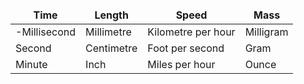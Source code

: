<!--ts-->


<!-- Created by https://github.com/ekalinin/github-markdown-toc -->
<!-- Added by: gil_diy, at: Wed 18 Jan 2023 08:35:49 PM IST -->

<!--te-->

<style>
td, th {
   border: none!important;
}
</style>


| Time         | Length        | Speed              | Mass         |
| ------------ | ------------- | ------------------ | ------------ |
| -Millisecond | Millimetre    | Kilometre per hour | Milligram    |
| Second       | Centimetre    | Foot per second    | Gram         |
| Minute       | Inch          | Miles per hour     | Ounce        |